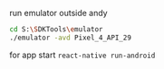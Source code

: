 run emulator outside andy 
```sh
cd S:\SDKTools\emulator
./emulator -avd Pixel_4_API_29
```
for app start
```react-native run-android```